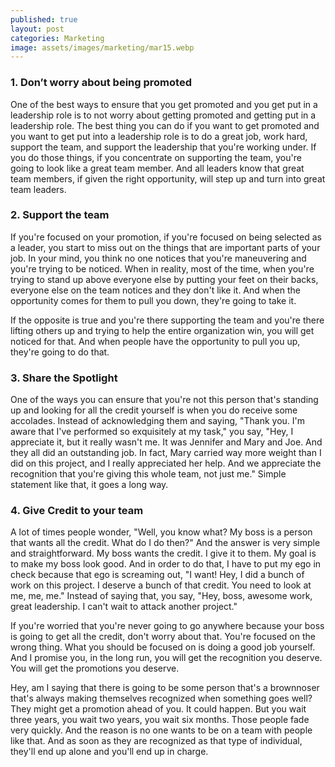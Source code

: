 ```yaml
---
published: true
layout: post
categories: Marketing
image: assets/images/marketing/mar15.webp
---
```


### 1.	Don’t worry about being promoted
One of the best ways to ensure that you get promoted and you get put in a leadership role is to not worry about getting promoted and getting put in a leadership role. The best thing you can do if you want to get promoted and you want to get put into a leadership role is to do a great job, work hard, support the team, and support the leadership that you're working under. If you do those things, if you concentrate on supporting the team, you're going to look like a great team member. And all leaders know that great team members, if given the right opportunity, will step up and turn into great team leaders.

### 2.	Support the team
If you're focused on your promotion, if you're focused on being selected as a leader, you start to miss out on the things that are important parts of your job. In your mind, you think no one notices that you're maneuvering and you're trying to be noticed. When in reality, most of the time, when you're trying to stand up above everyone else by putting your feet on their backs, everyone else on the team notices and they don't like it. And when the opportunity comes for them to pull you down, they're going to take it.

If the opposite is true and you're there supporting the team and you're there lifting others up and trying to help the entire organization win, you will get noticed for that. And when people have the opportunity to pull you up, they're going to do that.

### 3.	Share the Spotlight
One of the ways you can ensure that you're not this person that's standing up and looking for all the credit yourself is when you do receive some accolades. Instead of acknowledging them and saying, "Thank you. I'm aware that I've performed so exquisitely at my task," you say, "Hey, I appreciate it, but it really wasn't me. It was Jennifer and Mary and Joe. And they all did an outstanding job. In fact, Mary carried way more weight than I did on this project, and I really appreciated her help. And we appreciate the recognition that you're giving this whole team, not just me." Simple statement like that, it goes a long way.

### 4.	Give Credit to your team
A lot of times people wonder, "Well, you know what? My boss is a person that wants all the credit. What do I do then?" And the answer is very simple and straightforward. My boss wants the credit. I give it to them. My goal is to make my boss look good. And in order to do that, I have to put my ego in check because that ego is screaming out, "I want! Hey, I did a bunch of work on this project. I deserve a bunch of that credit. You need to look at me, me, me." Instead of saying that, you say, "Hey, boss, awesome work, great leadership. I can't wait to attack another project."

If you're worried that you're never going to go anywhere because your boss is going to get all the credit, don't worry about that. You're focused on the wrong thing. What you should be focused on is doing a good job yourself. And I promise you, in the long run, you will get the recognition you deserve. You will get the promotions you deserve.

Hey, am I saying that there is going to be some person that's a brownnoser that's always making themselves recognized when something goes well? They might get a promotion ahead of you. It could happen. But you wait three years, you wait two years, you wait six months. Those people fade very quickly. And the reason is no one wants to be on a team with people like that. And as soon as they are recognized as that type of individual, they'll end up alone and you'll end up in charge.
